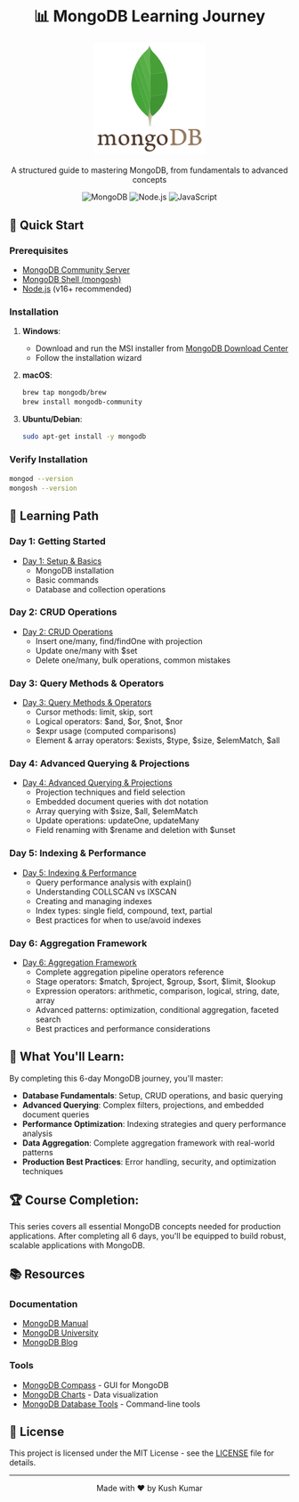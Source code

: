 <div align="center">
  <h1>📊 MongoDB Learning Journey</h1>
  
  <div style="display: flex; justify-content: center; align-items: center; gap: 20px; margin: 20px 0;">
    <img src="https://raw.githubusercontent.com/devicons/devicon/master/icons/mongodb/mongodb-original-wordmark.svg" alt="MongoDB" width="200"/>
  </div>
  
  <p>A structured guide to mastering MongoDB, from fundamentals to advanced concepts</p>
  
  <div>
    <img src="https://img.shields.io/badge/MongoDB-4EA94B?style=for-the-badge&logo=mongodb&logoColor=white" alt="MongoDB">
    <img src="https://img.shields.io/badge/Node.js-339933?style=for-the-badge&logo=nodedotjs&logoColor=white" alt="Node.js">
    <img src="https://img.shields.io/badge/JavaScript-F7DF1E?style=for-the-badge&logo=javascript&logoColor=black" alt="JavaScript">
  </div>
</div>

## 🚀 Quick Start

### Prerequisites

- [MongoDB Community Server](https://www.mongodb.com/try/download/community)
- [MongoDB Shell (mongosh)](https://www.mongodb.com/try/download/shell)
- [Node.js](https://nodejs.org/) (v16+ recommended)

### Installation

1. **Windows**:

   - Download and run the MSI installer from [MongoDB Download Center](https://www.mongodb.com/try/download/community)
   - Follow the installation wizard

2. **macOS**:

   ```bash
   brew tap mongodb/brew
   brew install mongodb-community
   ```

3. **Ubuntu/Debian**:
   ```bash
   sudo apt-get install -y mongodb
   ```

### Verify Installation

```bash
mongod --version
mongosh --version
```

## 📅 Learning Path

### Day 1: Getting Started

- [Day 1: Setup & Basics](./day_001/README.md)
  - MongoDB installation
  - Basic commands
  - Database and collection operations

### Day 2: CRUD Operations

- [Day 2: CRUD Operations](./day_002/README.md)
  - Insert one/many, find/findOne with projection
  - Update one/many with $set
  - Delete one/many, bulk operations, common mistakes

### Day 3: Query Methods & Operators

- [Day 3: Query Methods & Operators](./day_003/README.md)
  - Cursor methods: limit, skip, sort
  - Logical operators: $and, $or, $not, $nor
  - $expr usage (computed comparisons)
  - Element & array operators: $exists, $type, $size, $elemMatch, $all

### Day 4: Advanced Querying & Projections

- [Day 4: Advanced Querying & Projections](./day_004/README.md)
  - Projection techniques and field selection
  - Embedded document queries with dot notation
  - Array querying with $size, $all, $elemMatch
  - Update operations: updateOne, updateMany
  - Field renaming with $rename and deletion with $unset

### Day 5: Indexing & Performance

- [Day 5: Indexing & Performance](./day_005/README.md)
  - Query performance analysis with explain()
  - Understanding COLLSCAN vs IXSCAN
  - Creating and managing indexes
  - Index types: single field, compound, text, partial
  - Best practices for when to use/avoid indexes

### Day 6: Aggregation Framework

- [Day 6: Aggregation Framework](./day_006/README.md)
  - Complete aggregation pipeline operators reference
  - Stage operators: $match, $project, $group, $sort, $limit, $lookup
  - Expression operators: arithmetic, comparison, logical, string, date, array
  - Advanced patterns: optimization, conditional aggregation, faceted search
  - Best practices and performance considerations

## 🎯 **What You'll Learn:**

By completing this 6-day MongoDB journey, you'll master:

- **Database Fundamentals**: Setup, CRUD operations, and basic querying
- **Advanced Querying**: Complex filters, projections, and embedded document queries
- **Performance Optimization**: Indexing strategies and query performance analysis
- **Data Aggregation**: Complete aggregation framework with real-world patterns
- **Production Best Practices**: Error handling, security, and optimization techniques

## 🏆 **Course Completion:**

This series covers all essential MongoDB concepts needed for production applications. After completing all 6 days, you'll be equipped to build robust, scalable applications with MongoDB.

## 📚 Resources

### Documentation

- [MongoDB Manual](https://docs.mongodb.com/manual/)
- [MongoDB University](https://university.mongodb.com/)
- [MongoDB Blog](https://www.mongodb.com/blog)

### Tools

- [MongoDB Compass](https://www.mongodb.com/products/compass) - GUI for MongoDB
- [MongoDB Charts](https://www.mongodb.com/products/charts) - Data visualization
- [MongoDB Database Tools](https://www.mongodb.com/try/download/database-tools) - Command-line tools

## 📝 License

This project is licensed under the MIT License - see the [LICENSE](LICENSE) file for details.

---

<div align="center">
  Made with ❤️ by Kush Kumar
</div>
